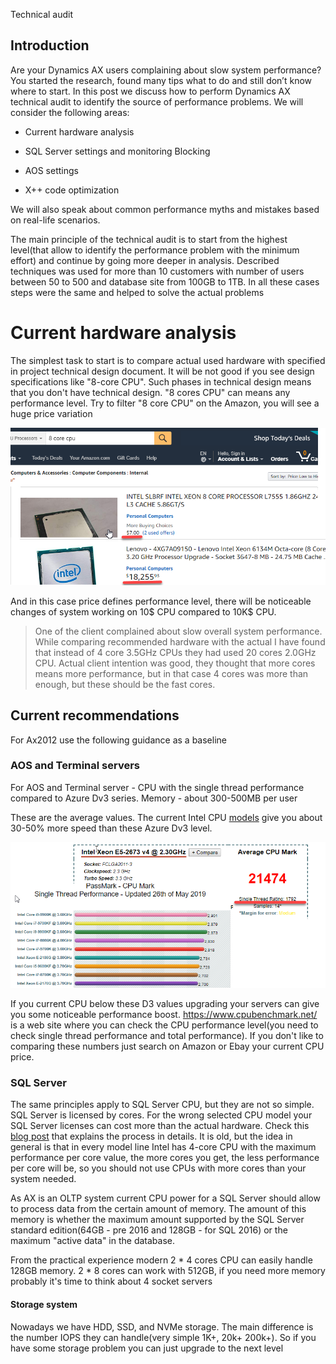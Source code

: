 Technical audit 

## Introduction

Are your Dynamics AX users complaining about slow system performance? You started the research, found many tips what to do and still don’t know where to start. 
In this post we discuss how to perform Dynamics AX technical audit to identify the source of performance problems.
We will consider the following areas:

- Current hardware analysis

- SQL Server settings and monitoring
  Blocking

- AOS settings

- X++ code optimization

We will also speak about common performance myths and mistakes based on real-life scenarios.

The main principle of the technical audit is to start from the highest level(that allow to identify the performance problem with the minimum effort) and continue by going more deeper in analysis. Described techniques was used for more than 10 customers with number of users between 50 to 500 and database site from 100GB to 1TB. In all these cases steps were the same and helped to solve the actual problems

# Current hardware analysis

The simplest task to start is to compare actual used hardware with specified in project technical design document. It will be not good if you see design specifications like "8-core CPU". Such phases in technical design means that you don't have technical design. "8 cores CPU" can means any performance level. Try to filter "8 core CPU" on the Amazon, you will see a huge price variation

![](CPUPrice.png)

And in this case price defines performance level, there will be noticeable changes of system working on 10$ CPU compared to 10K$ CPU. 

> One of the client complained about slow overall system performance. While comparing recommended hardware with the actual I have found that instead of 4 core 3.5GHz CPUs they had used 20 cores 2.0GHz CPU. Actual client intention was good, they thought that more cores means more performance, but in that case 4 cores was more than enough, but these should be the fast cores.

## Current recommendations

For Ax2012 use the following guidance as a baseline 

### AOS and Terminal servers

For AOS and Terminal server - CPU with the single thread performance compared to Azure Dv3 series. Memory - about 300-500MB per user

These are the average values. The current Intel CPU [models](https://www.cpubenchmark.net/singleThread.html) give you about 30-50% more speed than these Azure Dv3 level. 

![](E52673CPUMark.png)

If you current CPU below these D3 values upgrading your servers can give you some noticeable performance boost. <https://www.cpubenchmark.net/> is a web site where you can check the CPU performance level(you need to check single thread performance and total performance). If you don't like to comparing these numbers just search on Amazon or Ebay your current CPU price.   

### SQL Server 

The same principles apply to SQL Server CPU, but they are not so simple. SQL Server is licensed by cores. For the wrong selected CPU model your SQL Server licenses can cost more than the actual hardware. Check this [blog post](https://sqlperformance.com/2014/01/system-configuration/selecting-a-processor-for-sql-server-2014-1) that explains the process in details. It is old, but the idea in general is that in every model line Intel has 4-core CPU with the maximum performance per core value, the more cores you get, the less performance per core will be, so you should not use CPUs with more cores than your system needed.

As AX is an OLTP system current CPU power for a SQL Server should allow  to process data from the certain amount of memory. The amount of this memory is whether the maximum amount supported by the SQL Server standard edition(64GB - pre 2016 and 128GB - for SQL 2016) or the maximum "active data" in the database. 

From the practical experience modern 2 * 4 cores CPU can easily handle 128GB memory. 2 * 8 cores can work with 512GB, if you need more memory probably it's time to think about 4 socket servers

#### Storage system

Nowadays we have HDD, SSD, and NVMe storage. The main difference is the number IOPS they can handle(very simple 1K+, 20k+ 200k+). So if you have some storage problem you can just upgrade to the next level